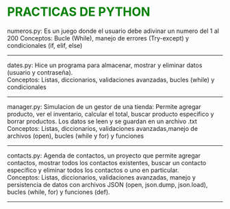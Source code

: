# <font color="green">PRACTICAS DE PYTHON</font>
numeros.py: Es un juego donde el usuario debe adivinar un numero del 1 al 200
Conceptos: Bucle (While), manejo de errores (Try-except) y condicionales (if, elif, else) 
_______________________________________________________________________________________________________________________
dates.py: Hice un programa para almacenar, mostrar y eliminar datos (usuario y contraseña). <br>
Conceptos: Listas, diccionarios, validaciones avanzadas, bucles (while) y condicionales
_______________________________________________________________________________________________________________________
manager.py: Simulacion de un gestor de una tienda: Permite agregar producto, ver el inventario, calcular el total, buscar producto especifico y borrar productos. Los datos se leen y se guardan en un archivo .txt <br>
Conceptos: Listas, diccionarios, validaciones avanzadas,manejo de archivos (open), bucles (while y for)  y funciones
_______________________________________________________________________________________________________________________
contacts.py: Agenda de contactos, un proyecto que permite agregar contactos, mostrar todos los contactos existentes, buscar un contacto específico y eliminar todos los contactos o uno en particular. <br>
Conceptos: Listas, diccionarios, validaciones avanzadas, manejo y persistencia de datos con archivos JSON (open, json.dump, json.load), bucles (while, for) y funciones (def).
_______________________________________________________________________________________________________________________

